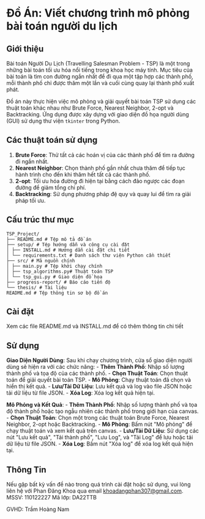 # Đồ Án: Viết chương trình mô phỏng bài toán người du lịch 

## Giới thiệu
Bài toán Người Du Lịch (Travelling Salesman Problem - TSP) là một trong những bài toán tối ưu hóa nổi tiếng trong khoa học máy tính. Mục tiêu của bài toán là tìm con đường ngắn nhất để đi qua một tập hợp các thành phố, mỗi thành phố chỉ được thăm một lần và cuối cùng quay lại thành phố xuất phát.

Đồ án này thực hiện việc mô phỏng và giải quyết bài toán TSP sử dụng các thuật toán khác nhau như Brute Force, Nearest Neighbor, 2-opt và Backtracking. Ứng dụng được xây dựng với giao diện đồ họa người dùng (GUI) sử dụng thư viện `tkinter` trong Python.

## Các thuật toán sử dụng
1. **Brute Force**: Thử tất cả các hoán vị của các thành phố để tìm ra đường đi ngắn nhất.
2. **Nearest Neighbor**: Chọn thành phố gần nhất chưa thăm để tiếp tục hành trình cho đến khi thăm hết tất cả các thành phố.
3. **2-opt**: Tối ưu hóa đường đi hiện tại bằng cách đảo ngược các đoạn đường để giảm tổng chi phí.
4. **Backtracking**: Sử dụng phương pháp đệ quy và quay lui để tìm ra giải pháp tối ưu.

## Cấu trúc thư mục
```
TSP_Project/ 
├── README.md # Tệp mô tả đồ án
├── setup/ # Tệp hướng dẫn và công cụ cài đặt 
│ ├── INSTALL.md # Hướng dẫn cài đặt chi tiết 
│ └── requirements.txt # Danh sách thư viện Python cần thiết 
├── src/ # Mã nguồn chính 
│ ├── main.py # Tệp khởi chạy chính 
│ ├── tsp_algorithms.py# Thuật toán TSP 
│ └── tsp_gui.py # Giao diện đồ họa 
├── progress-report/ # Báo cáo tiến độ 
└── thesis/ # Tài liệu
README.md # Tệp thông tin sơ bộ đồ án
```

## Cài đặt
Xem các file README.md và INSTALL.md để có thêm thông tin chi tiết

## Sử dụng
**Giao Diện Người Dùng**:
    Sau khi chạy chương trình, cửa sổ giao diện người dùng sẽ hiện ra với các chức năng:
    - **Thêm Thành Phố**: Nhập số lượng thành phố và tọa độ của các thành phố.
    - **Chọn Thuật Toán**: Chọn thuật toán để giải quyết bài toán TSP.
    - **Mô Phỏng**: Chạy thuật toán đã chọn và hiển thị kết quả.
    - **Lưu/Tải Dữ Liệu**: Lưu kết quả và log vào file JSON hoặc tải dữ liệu từ file JSON.
    - **Xóa Log**: Xóa log kết quả hiện tại.
    
**Mô Phỏng và Kết Quả**:
    - **Thêm Thành Phố**: Nhập số lượng thành phố và tọa độ thành phố hoặc tạo ngẫu nhiên các thành phố trong giới hạn của canvas.
    - **Chọn Thuật Toán**: Chọn một trong các thuật toán Brute Force, Nearest Neighbor, 2-opt hoặc Backtracking.
    - **Mô Phỏng**: Bấm nút "Mô phỏng" để chạy thuật toán và xem kết quả trên canvas.
    - **Lưu/Tải Dữ Liệu**: Sử dụng các nút "Lưu kết quả", "Tải thành phố", "Lưu Log", và "Tải Log" để lưu hoặc tải dữ liệu từ file JSON.
    - **Xóa Log**: Bấm nút "Xóa log" để xóa log kết quả hiện tại.

## Thông Tin
Nếu gặp bất kỳ vấn đề nào trong quá trình cài đặt hoặc sử dụng, vui lòng liên hệ với Phan Đăng Khoa qua email khoadangphan307@gmail.com.
MSSV: 110122227
Mã lớp: DA22TTB

GVHD: Trầm Hoàng Nam
